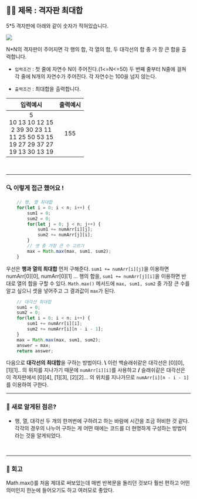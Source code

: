 ## ✍🏻 제목 : 격자판 최대합
5*5 격자판에 아래와 같이 숫자가 적혀있습니다.

![](2023-05-24-14-06-35.png)

N*N의 격자판이 주어지면 각 행의 합, 각 열의 합, 두 대각선의 합 중 가 장 큰 합을 출력합니다.


- `입력조건` : 첫 줄에 자연수 N이 주어진다.(1<=N<=50) 
두 번째 줄부터 N줄에 걸쳐 각 줄에 N개의 자연수가 주어진다. 각 자연수는 100을 넘지 않는다.

- `출력조건` : 최대합을 출력합니다.

|입력예시|출력예시|
|:------:|:----:|
|5</br>10 13 10 12 15</br>2 39 30 23 11</br>11 25 50 53 15</br>19 27 29 37 27</br>19 13 30 13 19</br>|155|


</br>

---

### 🔍 이렇게 접근 했어요 !

```javascript
    // 행, 열 최대합
    for(let i = 0; i < n; i++) {
        sum1 = 0;
        sum2 = 0;
        for(let j = 0; j < n; j++) {
            sum1 += numArr[i][j];
            sum2 += numArr[j][i];
        }
        // 셋 중 가장 큰 수 고르기
        max = Math.max(max, sum1, sum2);  
    }
```
우선은 **행과 열의 최대합** 먼저 구해준다. `sum1 += numArr[i][j]`을 이용하면 numArr[0][0], numArr[0][1] ... 행의 합을,  `sum1 += numArr[j][i]`을 이용하면 반대로 열의 합을 구할 수 있다. `Math.max()` 메서드에 `max, sum1, sum2` 중 가장 큰 수를 알고 싶으니 셋을 넣어주고 그 결과값이 `max`가 된다. 

```javascript
    // 대각선 최대합
    sum1 = 0;
    sum2 = 0;
    for(let i = 0; i < n; i++) {
        sum1 += numArr[i][i];
        sum2 += numArr[i][n - i - 1];
    }
    max = Math.max(max, sum1, sum2);
    answer = max;
    return answer;    
```
다음으로 **대각선의 최대합**을 구하는 방법이다. **\\** 이런 백슬래쉬같은 대각선은 [0][0], [1][1].. 의 위치를 지나가기 때문에 `numArr[i][i]`를 사용하고 **/** 슬래쉬같은 대각선은 이 격자판에서 [0][4], [1][3], [2][2]... 의 위치를 지나가므로 `numArr[i][n - i - 1]`를 이용하여 구한다.
</br>

---

### 🎉 새로 알게된 점은?
- 행, 열, 대각선 두 개의 한꺼번에 구하려고 하는 바람에 시간을 조금 허비한 것 같다. 각각의 경우의 나누어 구하는 게 어떤 때에는 코드를 더 현명하게 구성하는 방법이라는 것을 알게되었다.

</br>

---

### 🐾 회고
Math.max()를 처음 제대로 써보았는데 매번 반복문을 돌리던 것보다 훨씬 편하고 어떤 의미인지 한눈에 들어오기도 하고 여러모로 좋았다.